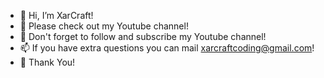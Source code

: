 - 👋 Hi, I’m XarCraft!
- 👀 Please check out my Youtube channel!
- 💞️ Don't forget to follow and subscribe my Youtube channel!
- 📫 If you have extra questions you can mail xarcraftcoding@gmail.com!
- 💞️ Thank You!
